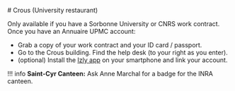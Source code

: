# Crous (University restaurant)

Only available if you have a Sorbonne University or CNRS work contract. Once you have an Annuaire UPMC account:

- Grab a copy of your work contract and your ID card / passport.
- Go to the Crous building. Find the help desk (to your right as you enter).
- (optional) Install the [Izly app](https://www.izly.fr/) on your smartphone and link your account.

!!! info
    **Saint-Cyr Canteen:** Ask Anne Marchal for a badge for the INRA canteen.